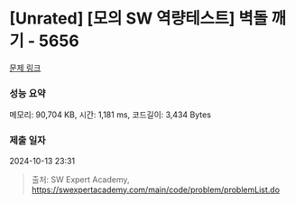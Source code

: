 # [Unrated] [모의 SW 역량테스트] 벽돌 깨기 - 5656 

[문제 링크](https://swexpertacademy.com/main/code/problem/problemDetail.do?contestProbId=AWXRQm6qfL0DFAUo) 

### 성능 요약

메모리: 90,704 KB, 시간: 1,181 ms, 코드길이: 3,434 Bytes

### 제출 일자

2024-10-13 23:31



> 출처: SW Expert Academy, https://swexpertacademy.com/main/code/problem/problemList.do